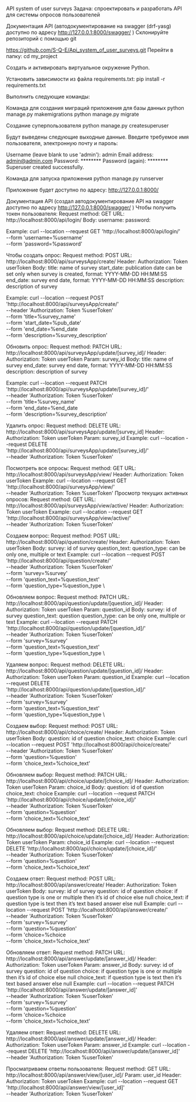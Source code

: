 API system of user surveys
Задача: спроектировать и разработать API для системы опросов пользователей

Документация API (автодокументирование на swagger (drf-yasg) доступно по адресу http://127.0.0.1:8000/swagger/ )
Склонируйте репозиторий с помощью git

https://github.com/S-Q-E/Api_system_of_user_surveys.git
Перейти в папку:
cd my_project

Создать и активировать виртуальное окружение Python.

Установить зависимости из файла requirements.txt:
pip install -r requirements.txt

Выполнить следующие команды:

Команда для создания миграций приложения для базы данных
python manage.py makemigrations
python manage.py migrate

Создание суперпользователя
python manage.py createsuperuser

Будут выведены следующие выходные данные. Введите требуемое имя пользователя, электронную почту и пароль: 

Username (leave blank to use 'admin'): admin
Email address: admin@admin.com
Password: ********
Password (again): ********
Superuser created successfully.

Команда для запуска приложения
python manage.py runserver

Приложение будет доступно по адресу: http://127.0.0.1:8000/

Документация API (создал автодокументирование API на swagger доступно по адресу http://127.0.0.1:8000/swagger/ )
Чтобы получить токен пользователя:
Request method: GET
URL: http://localhost:8000/api/login/
Body:
username:
password:

Example:
curl --location --request GET 'http://localhost:8000/api/login/' \
--form 'username=%username' \
--form 'password=%password'


Чтобы создать опрос:
Request method: POST
URL: http://localhost:8000/api/surveysApp/create/
Header:
Authorization: Token userToken
Body:
title: name of survey
start_date: publication date can be set only when survey is created, format: YYYY-MM-DD HH:MM:SS
end_date: survey end date, format: YYYY-MM-DD HH:MM:SS
description: description of survey

Example:
curl --location --request POST 'http://localhost:8000/api/surveysApp/create/' \
--header 'Authorization: Token %userToken' \
--form 'title=%survey_name' \
--form 'start_date=%pub_date' \
--form 'end_date=%end_date \
--form 'description=%survey_description'

Обновить опрос:
Request method: PATCH
URL: http://localhost:8000/api/surveysApp/update/[survey_id]/
Header:
Authorization: Token userToken
Param:
survey_id
Body:
title: name of survey
end_date: survey end date, format: YYYY-MM-DD HH:MM:SS
description: description of survey

Example:
curl --location --request PATCH 'http://localhost:8000/api/surveysApp/update/[survey_id]/' \
--header 'Authorization: Token %userToken' \
--form 'title=%survey_name' \
--form 'end_date=%end_date \
--form 'description=%survey_description'


Удалить опрос:
Request method: DELETE
URL: http://localhost:8000/api/surveysApp/update/[survey_id]
Header:
Authorization: Token userToken
Param:
survey_id Example:
curl --location --request DELETE 'http://localhost:8000/api/surveysApp/update/[survey_id]/' \
--header 'Authorization: Token %userToken'


Посмотреть все опросы:
Request method: GET
URL: http://localhost:8000/api/surveysApp/view/
Header:
Authorization: Token userToken
Example:
curl --location --request GET 'http://localhost:8000/api/surveysApp/view/' \
--header 'Authorization: Token %userToken'
Просмотр текущих активных опросов:
Request method: GET
URL: http://localhost:8000/api/surveysApp/view/active/
Header:
Authorization: Token userToken
Example:
curl --location --request GET 'http://localhost:8000/api/surveysApp/view/active/' \
--header 'Authorization: Token %userToken'


Создаем вопрос:
Request method: POST
URL: http://localhost:8000/api/question/create/
Header:
Authorization: Token userToken
Body:
survey: id of survey
question_text:
question_type: can be only one, multiple or text
Example:
curl --location --request POST 'http://localhost:8000/api/question/create/' \
--header 'Authorization: Token %userToken' \
--form 'survey=%survey' \
--form 'question_text=%question_text' \
--form 'question_type=%question_type \


Обновляем вопрос:
Request method: PATCH
URL: http://localhost:8000/api/question/update/[question_id]/
Header:
Authorization: Token userToken
Param:
question_id
Body:
survey: id of survey
question_text: question
question_type: can be only one, multiple or text
Example:
curl --location --request PATCH 'http://localhost:8000/api/question/update/[question_id]/' \
--header 'Authorization: Token %userToken' \
--form 'survey=%survey' \
--form 'question_text=%question_text' \
--form 'question_type=%question_type \


Удаляем вопрос:
Request method: DELETE
URL: http://localhost:8000/api/question/update/[question_id]/
Header:
Authorization: Token userToken
Param:
question_id
Example:
curl --location --request DELETE 'http://localhost:8000/api/question/update/[question_id]/' \
--header 'Authorization: Token %userToken' \
--form 'survey=%survey' \
--form 'question_text=%question_text' \
--form 'question_type=%question_type \


Создаем выбор:
Request method: POST
URL: http://localhost:8000/api/choice/create/
Header:
Authorization: Token userToken
Body:
question: id of question
choice_text: choice
Example:
curl --location --request POST 'http://localhost:8000/api/choice/create/' \
--header 'Authorization: Token %userToken' \
--form 'question=%question' \
--form 'choice_text=%choice_text'


Обновляем выбор:
Request method: PATCH
URL: http://localhost:8000/api/choice/update/[choice_id]/
Header:
Authorization: Token userToken
Param:
choice_id
Body:
question: id of question
choice_text: choice
Example:
curl --location --request PATCH 'http://localhost:8000/api/choice/update/[choice_id]/' \
--header 'Authorization: Token %userToken' \
--form 'question=%question' \
--form 'choice_text=%choice_text'


Обновляем выбор:
Request method: DELETE
URL: http://localhost:8000/api/choice/update/[choice_id]/
Header:
Authorization: Token userToken
Param:
choice_id
Example:
curl --location --request DELETE 'http://localhost:8000/api/choice/update/[choice_id]/' \
--header 'Authorization: Token %userToken' \
--form 'question=%question' \
--form 'choice_text=%choice_text'


Создаем ответ:
Request method: POST
URL: http://localhost:8000/api/answer/create/
Header:
Authorization: Token userToken
Body:
survey: id of survey
question: id of question
choice: if question type is one or multiple then it’s id of choice else null
choice_text: if question type is text then it’s text based answer else null
Example:
curl --location --request POST 'http://localhost:8000/api/answer/create/' \
--header 'Authorization: Token %userToken' \
--form 'survey=%survey' \
--form 'question=%question' \
--form 'choice=%choice \
--form 'choice_text=%choice_text'


Обновляем ответ:
Request method: PATCH
URL: http://localhost:8000/api/answer/update/[answer_id]/
Header:
Authorization: Token userToken
Param:
answer_id
Body:
survey: id of survey
question: id of question
choice: if question type is one or multiple then it’s id of choice else null
choice_text: if question type is text then it’s text based answer else null
Example:
curl --location --request PATCH 'http://localhost:8000/api/answer/update/[answer_id]' \
--header 'Authorization: Token %userToken' \
--form 'survey=%survey' \
--form 'question=%question' \
--form 'choice=%choice \
--form 'choice_text=%choice_text'


Удаляем ответ:
Request method: DELETE
URL: http://localhost:8000/api/answer/update/[answer_id]/
Header:
Authorization: Token userToken
Param:
answer_id
Example:
curl --location --request DELETE 'http://localhost:8000/api/answer/update/[answer_id]' \
--header 'Authorization: Token %userToken'


Просматриваем ответы пользователя:
Request method: GET
URL: http://localhost:8000/api/answer/view/[user_id]/
Param:
user_id
Header:
Authorization: Token userToken
Example:
curl --location --request GET 'http://localhost:8000/api/answer/view/[user_id]' \
--header 'Authorization: Token %userToken'